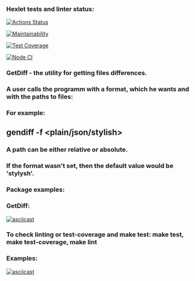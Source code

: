 ### Hexlet tests and linter status:
[![Actions Status](https://github.com/kristinafrdx/frontend-project-46/workflows/hexlet-check/badge.svg)](https://github.com/kristinafrdx/frontend-project-46/actions)

[![Maintainability](https://api.codeclimate.com/v1/badges/22291527cfe2d583fc1c/maintainability)](https://codeclimate.com/github/kristinafrdx/frontend-project-46/maintainability)

[![Test Coverage](https://api.codeclimate.com/v1/badges/22291527cfe2d583fc1c/test_coverage)](https://codeclimate.com/github/kristinafrdx/frontend-project-46/test_coverage)

[![Node CI](https://github.com/kristinafrdx/frontend-project-46/actions/workflows/main.yml/badge.svg)](https://github.com/kristinafrdx/frontend-project-46/actions/workflows/main.yml)

### GetDiff - the utility for getting files differences. 
### A user calls the programm with a format, which he wants and with the paths to files:
### For example: 
  ## gendiff -f <plain/json/stylish> <pathToFile1> <pathToFile2>

### A path can be either relative or absolute.
### If the format wasn't set, then the default value would be 'stylysh'.
### Package examples:
### GetDiff:
[![asciicast](https://asciinema.org/a/1rcyWdI4lWUNdnU96pUyL9th2.svg)](https://asciinema.org/a/1rcyWdI4lWUNdnU96pUyL9th2)


### To check linting or test-coverage and make test: make test, make test-coverage, make lint
### Examples:
[![asciicast](https://asciinema.org/a/2H1UQXDQR172xHwbdD1kMprXE.svg)](https://asciinema.org/a/2H1UQXDQR172xHwbdD1kMprXE)
